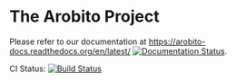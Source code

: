 The Arobito Project
===================

Please refer to our documentation at https://arobito-docs.readthedocs.org/en/latest/ [![Documentation Status](https://readthedocs.org/projects/arobito-docs/badge/?version=latest)](https://readthedocs.org/projects/arobito-docs/?badge=latest).

CI Status: [![Build Status](https://travis-ci.org/arobito/arobito.svg?branch=master)](https://travis-ci.org/arobito/arobito)
